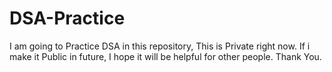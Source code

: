 # DSA-Practice
I am going to Practice DSA in this repository, This is Private right now. If i make it Public in future, I hope it will be helpful for other people. Thank You.
